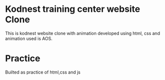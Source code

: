 # Kodnest training center website Clone

This is kodnest website clone with animation
developed using html, css and animation used is AOS.

# Practice

Builted as practice of html,css and js
